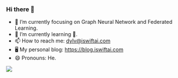 ### Hi there 👋

<!-- **NiallLDY/NiallLDY** is a ✨ _special_ ✨ repository because its `README.md` (this file) appears on your GitHub profile. -->

<!-- Here are some ideas to get you started: -->

- 🔭 I’m currently focusing on Graph Neural Network and Federated Learning.
- 🌱 I’m currently learning 🥳.
- 📫 How to reach me: dylv@iswiftai.com
- 🖥 My personal blog: https://blog.iswiftai.com
- 😄 Pronouns: He.
<!-- - ⚡ Fun fact: ... -->
<!-- - 👯 I’m looking to collaborate on ... -->
<!-- - 🤔 I’m looking for help with ... -->
<!-- - 💬 Ask me about ... -->

<!-- ![LDY's GitHub stats](https://github-readme-stats.vercel.app/api?username=NiallLDY&show_icons=true&count_private=true&include_all_commits=true) -->

<img align="left" src="https://github-readme-stats.vercel.app/api?username=NiallLDY&show_icons=true&icon_color=0366d6&text_color=728096&bg_color=00000000&count_private=true&include_all_commits=true" />
